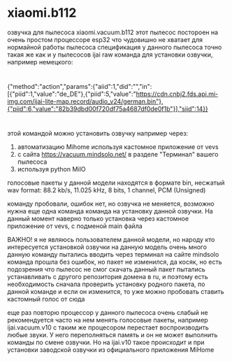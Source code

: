 # xiaomi.b112
озвучка для пылесоса xiaomi.vacuum.b112
этот пылесос постороен на очень простом процессоре esp32 что чудовишно не хватает для нормайной работы пылесоса
спецификация у данного пылесоса точно такая же как и у пылесосов ijai
raw команда для установки озвучки, например немецкого:
#
{"method":"action","params":{"aiid":1,"did":"","in":[{"piid":1,"value":"de_DE"},{"piid":5,"value":"https://cdn.cnbj2.fds.api.mi-img.com/ijai-lite-map.record/audio_v24/german.bin"},{"piid":6,"value":"82b39dbd00f720df75a4687df0de0f1b"}],"siid":14}}
#

этой командой можно установить озвучку например через:
1) автоматизацию Mihome используя кастомное приложение от vevs
2) с сайта https://vacuum.mindsolo.net/ в разделе "Терминал" вашего пылесоса
3) используя python MiIO

голосовые пакеты у данной модели находятся в формате bin, несжатый wav format: 88.2 kb/s, 11.025 kHz, 8 bits, 1 channel, PCM (Unsigned)

команду пробовали, ошибок нет, но озвучка не меняется, возможно нужна еще одна команда команда на установку данной озвучки.
На данный момент наверно только установка через кастомное приложение от vevs, с подменой main файла

ВАЖНО!
я не являюсь пользователем данной модели, но народу кто интересуется установкой озвучки на данную модель очень много
данную команду пытались вводить через терминал на сайте mindsolo команда прошла без ошибок, но пакет не изменился, да косяк, но есть подозрения что пылесос не смог скачать данный пакет пытались устанавливать с другого репозитория домена в ru, и поэтому есть необходимость сначала проверить установку родного пакета, по данной команде и если он изменится, то уже можно пробовать ставить кастомный голос от сюда

еще раз повторю процессор у данного пылесоса очень слабый не рекомендуется часто на нем менять голосовые пакеты, например ijai.vacuum.v10 с таким же процесором перестает воспроизводить любые звуки. У него переполняться память и он не может выполнить команды по смене озвучки. Но на ijai.v10 такое происходит и при установки заводской озвучки из официального приложения MiHome
